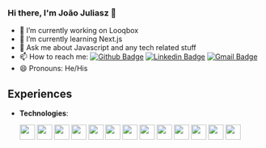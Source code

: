 ### Hi there, I'm João Juliasz 👋


- 🔭 I’m currently working on Looqbox
- 🌱 I’m currently learning Next.js
- 💬 Ask me about Javascript and any tech related stuff
- 📫 How to reach me: [![Github Badge](https://img.shields.io/badge/-Github-000?style=flat-square&logo=Github&logoColor=white&link=https://github.com/JoaoJuliasz)](https://github.com/JoaoJuliasz)
[![Linkedin Badge](https://img.shields.io/badge/-LinkedIn-blue?style=flat-square&logo=Linkedin&logoColor=white&link=https://www.linkedin.com/in/joao-juliasz-de-morais/)](https://www.linkedin.com/in/joao-juliasz-de-morais/)
[![Gmail Badge](https://img.shields.io/badge/-Gmail-c14438?style=flat-square&logo=Gmail&logoColor=white&link=mailto:joaojuliaszdemorais@gmail.com)](mailto:joaojuliaszdemorais@gmail.com)
- 😄 Pronouns: He/His

## Experiences

- **Technologies**: 

   <img src="https://cdn.jsdelivr.net/gh/devicons/devicon/icons/typescript/typescript-original.svg" width="30px" height="30px"/>
   <img src="https://cdn.jsdelivr.net/gh/devicons/devicon/icons/javascript/javascript-plain.svg" width="30px" height="30px" />
   <img src="https://cdn.jsdelivr.net/gh/devicons/devicon/icons/nodejs/nodejs-original-wordmark.svg" width="30px" height="30px" />
      <img src="https://cdn.jsdelivr.net/gh/devicons/devicon/icons/html5/html5-original-wordmark.svg" width="30px" height="30px"/>
   <img src="https://cdn.jsdelivr.net/gh/devicons/devicon/icons/css3/css3-original-wordmark.svg" width="30px" height="30px"/>
   <img src="https://cdn.jsdelivr.net/gh/devicons/devicon/icons/react/react-original-wordmark.svg" width="30px" height="30px"/>
   <img src="https://cdn.jsdelivr.net/gh/devicons/devicon/icons/redux/redux-original.svg" width="30px" height="30px"/>
   <img src="https://cdn.jsdelivr.net/gh/devicons/devicon/icons/jquery/jquery-original-wordmark.svg" width="30px" height="30px"/>
   <img src="https://cdn.jsdelivr.net/gh/devicons/devicon/icons/jest/jest-plain.svg" width="30px" height="30px"/>
   <img src="https://cdn.jsdelivr.net/gh/devicons/devicon/icons/mysql/mysql-original-wordmark.svg" width="30px" height="30px"/>
   <img src="https://cdn.jsdelivr.net/gh/devicons/devicon/icons/mongodb/mongodb-original-wordmark.svg" width="30px" height="30px"/>
   <img src="https://cdn.jsdelivr.net/gh/devicons/devicon/icons/postgresql/postgresql-original-wordmark.svg" width="30px" height="30px"/>
   <img src="https://cdn.jsdelivr.net/gh/devicons/devicon/icons/git/git-plain-wordmark.svg" width="30px" height="30px"/>

